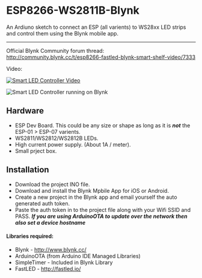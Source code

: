 # ESP8266-WS2811B-Blynk
An Ardiuno sketch to connect an ESP (all varients) to WS28xx LED strips and control them using the Blynk mobile app. 

- - - -
Official Blynk Community forum thread: http://community.blynk.cc/t/esp8266-fastled-blynk-smart-shelf-video/7333

Video:

[![Smart LED Controller Video](https://img.youtube.com/vi/0lBiOeScbh4/0.jpg)](https://www.youtube.com/watch?v=0lBiOeScbh4)

![Smart LED Controller running on Blynk](http://community.blynk.cc/uploads/default/optimized/2X/3/3f2e471f2898263a4ee39f464b856228008e9604_1_666x500.jpg)

## Hardware

* ESP Dev Board. This could be any size or shape as long as it is ***not*** the ESP-01 > ESP-07 varients. 
* WS2811/WS2812/WS2812B LEDs.
* High current power supply. (About 1A / meter).
* Small prject box.


## Installation

* Download the project INO file. 
* Download and install the Blynk Mpbile App for iOS or Android. 
* Create a new project in the Blynk app and email yourself the auto generated auth token. 
* Paste the auth token in to the project file along with your Wifi SSID and PASS. 
 ___If you are using ArduinoOTA to update over the network then also set a device hostname___
 

#### Libraries required:

* Blynk - http://www.blynk.cc/
* ArduinoOTA (from Arduino IDE Managed Libraries) 
* SimpleTimer - Included in Blynk Library
* FastLED - http://fastled.io/

